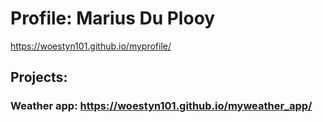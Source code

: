 # Profile: Marius Du Plooy

https://woestyn101.github.io/myprofile/

## Projects:
### Weather app: https://woestyn101.github.io/myweather_app/


